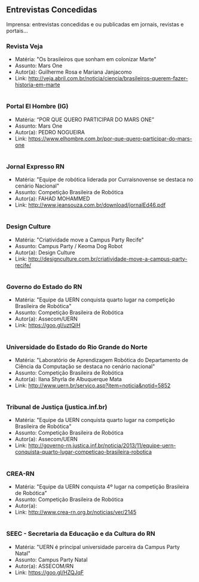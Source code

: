 ## Entrevistas Concedidas
Imprensa: entrevistas concedidas e ou publicadas em jornais, revistas e portais...

### Revista Veja

* Matéria: "Os brasileiros que sonham em colonizar Marte" 
* Assunto: Mars One
* Autor(a): Guilherme Rosa e Mariana Janjacomo
* Link: http://veja.abril.com.br/noticia/ciencia/brasileiros-querem-fazer-historia-em-marte
#
### Portal El Hombre (IG)

* Matéria: “POR QUE QUERO PARTICIPAR DO MARS ONE” 
* Assunto: Mars One
* Autor(a): PEDRO NOGUEIRA
* Link: https://www.elhombre.com.br/por-que-quero-participar-do-mars-one
#
### Jornal Expresso RN

* Matéria: "Equipe de robótica liderada por Curraisnovense se destaca no cenário Nacional"
* Assunto: Competição Brasileira de Robótica
* Autor(a): FAHAD MOHAMMED
* Link: http://www.jeansouza.com.br/download/jornalEd46.pdf
#
### Design Culture

* Matéria: "Criatividade move a Campus Party Recife"
* Assunto: Campus Party / Keoma Dog Robot
* Autor(a): Design Culture
* Link: http://designculture.com.br/criatividade-move-a-campus-party-recife/
#
### Governo do Estado do RN

* Matéria: "Equipe da UERN conquista quarto lugar na competição Brasileira de Robótica"
* Assunto: Competição Brasileira de Robótica
* Autor(a): Assecom/UERN
* Link: https://goo.gl/uztQiH
#
### Universidade do Estado do Rio Grande do Norte

* Matéria: "Laboratório de Aprendizagem Robótica do Departamento de Ciência da Computação se destaca no cenário nacional"
* Assunto: Competição Brasileira de Robótica
* Autor(a): Ilana Shyrla de Albuquerque Mata
* Link: http://www.uern.br/servico.asp?item=noticia&notid=5852
#
### Tribunal de Justiça (justica.inf.br)

* Matéria: "Equipe da UERN conquista quarto lugar na competição Brasileira de Robótica"
* Assunto: Competição Brasileira de Robótica
* Autor(a): Assecom/UERN
* Link: http://governo-rn.justica.inf.br/noticia/2013/11/equipe-uern-conquista-quarto-lugar-competicao-brasileira-robotica
#
### CREA-RN 

* Matéria: "Equipe da UERN conquista 4º lugar na competição Brasileira de Robótica"
* Assunto: Competição Brasileira de Robótica
* Autor(a): 
* Link: http://www.crea-rn.org.br/noticias/ver/2145

#
### SEEC - Secretaria da Educação e da Cultura do RN

* Matéria: "UERN é principal universidade parceira da Campus Party Natal"
* Assunto: Campus Party Natal
* Autor(a): ASSECOM/RN
* Link: https://goo.gl/HZQJqF





